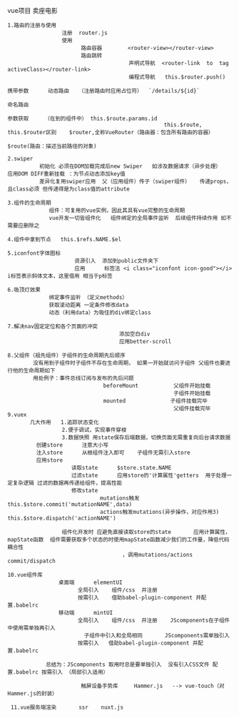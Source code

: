 vue项目  卖座电影 

    1.路由的注册与使用   
                     注册  router.js
                     使用 
                           路由容器        <router-view></router-view>
                           路由跳转        
                                          声明式导航  <router-link  to  tag   activeClass></router-link>
                                          编程式导航   this.$router.push()  
                                                                          携带参数      动态路由   （注册路由时应用占位符）  `/details/${id}`
                                                                                       命名路由
                                                                          参数获取     （在到的组件中） this.$route.params.id
                                                     this.$route, this.$router区别    $router,全称VueRouter（路由器：包含所有路由的容器） 
                                                                                      $route(路由：描述当前路径的对象) 

    2.swiper   
              初始化 必须在DOM加载完成后new Swiper   如涉及数据请求（异步处理）  应用DOM DIFF重新挂载 ：为节点动态添加key值
              差异化复用swiper应用  父（应用组件）传子（swiper组件）   传递props，且class必须 但传递得是为class值的attribute

    3.组件的生命周期
                 组件：可复用的vue实例，因此其具有vue完整的生命周期
                 vue开发一切皆组件化   组件绑定的全局事件监听  后续组件持续作用 如不需要应删除之       

    4.组件中拿到节点   this.$refs.NAME.$el  

    5.iconfont字体图标   
                         资源引入  添加到public文件夹下
                         应用      标签法 <i class="iconfont icon-good"></i>   i标签表示斜体文本，这里借用 相当于p标签
                         
    6.吸顶灯效果     
                 绑定事件监听 （定义methods）  
                 获取滚动距离 一定条件修改data                
                 动态（利用data）为吸住的div绑定class

    7.解决nav固定定位和各个页面的冲突
                                       添加空白div
                                       应用better-scroll

    8.父组件（祖先组件）子组件的生命周期先后顺序  
            没有用到子组件时子组件不存在生命周期， 如果一开始就访问子组件 父组件也要进行他的生命周期如下
            用处例子：事件总线订阅与发布的先后问题
                                  beforeMount           父组件开始挂载
                                                        子组件开始挂载
                                  mounted              子组件挂载完毕
                                                        父组件挂载完毕 
    9.vuex   
           几大作用   1.追踪状态变化
                     2.便于调试，实现事件穿梭                                                                                     
                     3.数据快照 用state保存后端数据，切换页面无需重复向后台请求数据 
             创建store      注意大小写
             注入store      从根组件注入即可    子组件无需引入store
             应用store
                        读取state      $store.state.NAME
                        过滤state      应用store的'计算属性'getters  用于处理一定复杂逻辑 过滤的数据再传递给组件，提高性能
                        修改state    
                                 mutations触发                               this.$store.commit('mutationNAME',data)
                                 actions触发mutations(异步操作，对应作用3)     this.$store.dispatch('actionNAME')  
                                 
                     组件化开发时 应避免直接读取store的state       应用计算属性，mapState函数  组件需要获取多个状态的时使用mapState函数减少我们的工作量，降低代码耦合性
                                        ，调用mutations/actions  commit/dispatch

    10.vue组件库            
                    桌面端      elementUI  
                          全局引入    组件/css  并注册
                          按需引入    借助babel-plugin-component 并配置.babelrc  
                    移动端      mintUI   
                          全局引入    组件/css  并注册    JScomponents在子组件中使用需单独再引入
                            子组件中引入和全局相同       JScomponents需单独引入
                          按需引入   借助babel-plugin-component 并配置.babelrc

                总结为：JScomponents 取用时总是要单独引入  没有引入CSS文件 配置.babelrc 按需引入 （局部引入适用）        

                           触屏设备手势库     Hammer.js   --> vue-touch（对Hammer.js的封装）

     11.vue服务端渲染       ssr    nuxt.js                 